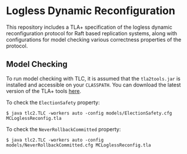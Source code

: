 
# Logless Dynamic Reconfiguration

This repository includes a TLA+ specification of the logless dynamic reconfiguration protocol for Raft based replication systems, along with configurations for model checking various correctness properties of the protocol.

## Model Checking 

To run model checking with TLC, it is assumed that the `tla2tools.jar` is installed and accessible on your `CLASSPATH`. You can download the latest version of the TLA+ tools [here](https://github.com/tlaplus/tlaplus/releases).

To check the `ElectionSafety` property:
```
$ java tlc2.TLC -workers auto -config models/ElectionSafety.cfg MCLoglessReconfig.tla
```
To check the `NeverRollbackCommitted` property:
```
$ java tlc2.TLC -workers auto -config models/NeverRollbackCommitted.cfg MCLoglessReconfig.tla
```